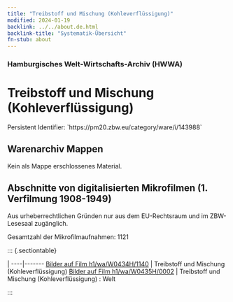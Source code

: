 ```yaml
---
title: "Treibstoff und Mischung (Kohleverflüssigung)"
modified: 2024-01-19
backlink: ../../about.de.html
backlink-title: "Systematik-Übersicht"
fn-stub: about
---
```


### Hamburgisches Welt-Wirtschafts-Archiv (HWWA)

# Treibstoff und Mischung (Kohleverflüssigung)

<div class="hint">Persistent Identifier: `https://pm20.zbw.eu/category/ware/i/143988`</div>







## Warenarchiv Mappen





Kein als Mappe erschlossenes Material.



<a id="filmsections" />

## Abschnitte von digitalisierten Mikrofilmen (1. Verfilmung 1908-1949)

<p>Aus urheberrechtlichen Gründen nur aus dem EU-Rechtsraum und im ZBW-Lesesaal zugänglich.</p>


<p>Gesamtzahl der Mikrofilmaufnahmen: 1121</p>





::: {.sectiontable}

 | 
----|-------
<a class="btn" href="https://pm20.zbw.eu/film/h1/wa/W0434H/1140" rel="nofollow">Bilder auf Film h1/wa/W0434H/1140</a> | Treibstoff und Mischung (Kohleverflüssigung)
<a class="btn" href="https://pm20.zbw.eu/film/h1/wa/W0435H/0002" rel="nofollow">Bilder auf Film h1/wa/W0435H/0002</a> | Treibstoff und Mischung (Kohleverflüssigung) : Welt


:::
















